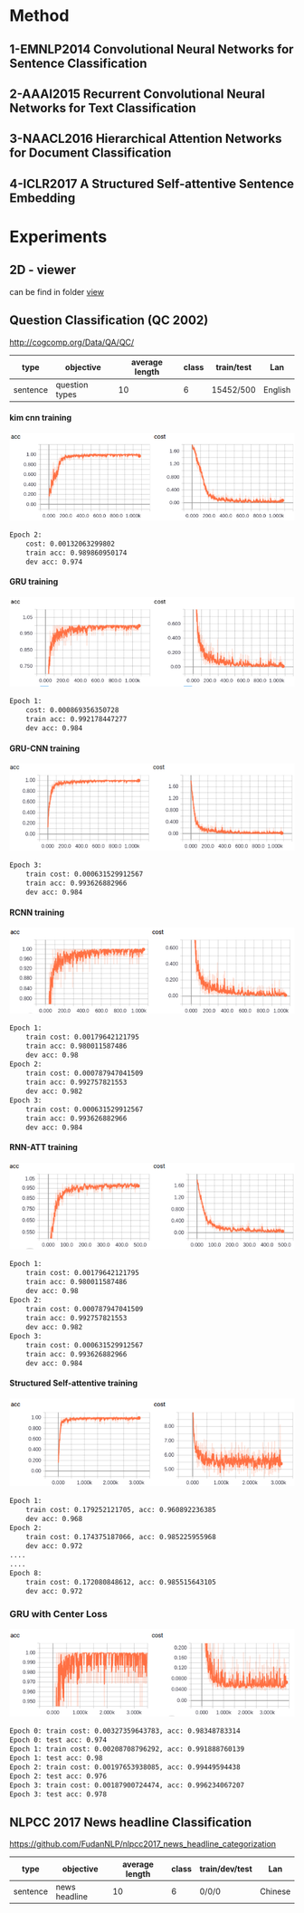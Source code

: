 # Method
## 1-EMNLP2014 Convolutional Neural Networks for Sentence Classification

## 2-AAAI2015 Recurrent Convolutional Neural Networks for Text Classification

## 3-NAACL2016 Hierarchical Attention Networks for Document Classification

## 4-ICLR2017 A Structured Self-attentive Sentence Embedding

# Experiments
## 2D - viewer
can be find in folder
[view](file:/viewr)

## Question Classification (QC 2002)
http://cogcomp.org/Data/QA/QC/

| type | objective | average length | class | train/test | Lan|
| ------ | ------ | ------ | ------ | ------ | ------ |
| sentence | question types | 10 | 6 | 15452/500 | English|

#### kim cnn training
![cnn](figs/qc_cnn_train.png)

    Epoch 2:
        cost: 0.00132063299802
        train acc: 0.989860950174
        dev acc: 0.974

#### GRU training
![gru](figs/qc_gru_train.png)

    Epoch 1:
        cost: 0.000869356350728
        train acc: 0.992178447277
        dev acc: 0.984

#### GRU-CNN training
![gru-cnn](figs/qc_gru_cnn_train.png)

    Epoch 3:
        train cost: 0.000631529912567
        train acc: 0.993626882966
        dev acc: 0.984


#### RCNN training
![rcnn](figs/qc_rcnn_train.png)

    Epoch 1:
        train cost: 0.00179642121795
        train acc: 0.980011587486
        dev acc: 0.98
    Epoch 2:
        train cost: 0.000787947041509
        train acc: 0.992757821553
        dev acc: 0.982
    Epoch 3:
        train cost: 0.000631529912567
        train acc: 0.993626882966
        dev acc: 0.984


#### RNN-ATT training
![rnn-att](figs/qc_rnn_att_train.png)

    Epoch 1:
        train cost: 0.00179642121795
        train acc: 0.980011587486
        dev acc: 0.98
    Epoch 2:
        train cost: 0.000787947041509
        train acc: 0.992757821553
        dev acc: 0.982
    Epoch 3:
        train cost: 0.000631529912567
        train acc: 0.993626882966
        dev acc: 0.984

#### Structured Self-attentive training
![rnn-att](figs/qc_self_stru_train.png)

    Epoch 1:
        train cost: 0.179252121705, acc: 0.960892236385
        dev acc: 0.968
    Epoch 2:
        train cost: 0.174375187066, acc: 0.985225955968
        dev acc: 0.972
    ....
    ....
    Epoch 8:
        train cost: 0.172080848612, acc: 0.985515643105
        dev acc: 0.972


### GRU with Center Loss
![gru-center-loss](figs/qc_gru_center_loss_train.png)

    Epoch 0: train cost: 0.00327359643783, acc: 0.98348783314
    Epoch 0: test acc: 0.974
    Epoch 1: train cost: 0.00208708796292, acc: 0.991888760139
    Epoch 1: test acc: 0.98
    Epoch 2: train cost: 0.00197653938085, acc: 0.99449594438
    Epoch 2: test acc: 0.976
    Epoch 3: train cost: 0.00187900724474, acc: 0.996234067207
    Epoch 3: test acc: 0.978



## NLPCC 2017 News headline Classification
https://github.com/FudanNLP/nlpcc2017_news_headline_categorization

| type | objective | average length | class | train/dev/test | Lan
| ------ | ------ | ------ | ------ | ------ |  ------ |
| sentence | news headline | 10 | 6 | 0/0/0 |Chinese




